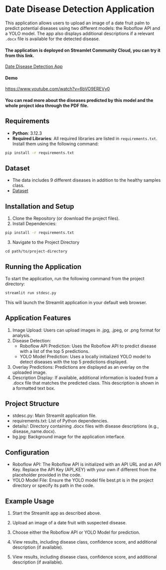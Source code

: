 
# Date Disease Detection Application

This application allows users to upload an image of a date fruit palm to predict potential diseases using two different models: the Roboflow API and a YOLO model. The app also displays additional descriptions if a relevant `.docx` file is available for the detected disease.
#### The application is deployed on Streamlet Community Cloud, you can try it from this link.
[Date Disease Detection App](https://new-date-app-iuaicwurcrzzedvjneqqj4.streamlit.app/)
#### Demo

https://www.youtube.com/watch?v=6bVO9EREVy0
#### You can read more about the diseases predicted by this model and the whole project idea through the PDF file.
## Requirements

- **Python**: 3.12.3
- **Required Libraries**: All required libraries are listed in `requirements.txt`. Install them using the following command:

```bash
pip install -r requirements.txt
```
## Dataset
* The data includes 9 different diseases in addition to the healthy samples class.
* [Dataset](https://www.kaggle.com/datasets/computeracademy/dataset-10-classas?select=test)

## Installation and Setup


1. Clone the Repository (or download the project files).
2. Install Dependencies:

```bash
pip install -r requirements.txt
```
3. Navigate to the Project Directory
```code block
cd path/to/project-directory
```
## Running the Application
To start the application, run the following command from the project directory:
```bash
streamlit run stdesc.py
```
This will launch the Streamlit application in your default web browser.

## Application Features
1. Image Upload: Users can upload images in .jpg, .jpeg, or .png format for analysis.
2. Disease Detection:
   * Roboflow API Prediction: Uses the Roboflow API to predict disease with a list of the top 5 predictions.
   * YOLO Model Prediction: Uses a locally initialized YOLO model to detect diseases with the top 5 predictions displayed.
3. Overlay Predictions: Predictions are displayed as an overlay on the uploaded image.
4. Description Display: If available, additional information is loaded from a .docx file that matches the predicted class. This description is shown in a formatted text box.

## Project Structure
* stdesc.py: Main Streamlit application file.
* requirements.txt: List of Python dependencies.
* details/: Directory containing .docx files with disease descriptions (e.g., disease_name.docx).
* bg.jpg: Background image for the application interface.

## Configuration
* Roboflow API: The Roboflow API is initialized with an API URL and an API Key. Replace the API Key (API_KEY) with your own if different from the placeholder provided in the code.
* YOLO Model File: Ensure the YOLO model file best.pt is in the project directory or specify its path in the code.
## Example Usage
1. Start the Streamlit app as described above.
2. Upload an image of a date fruit with suspected disease.
3. Choose either the Roboflow API or YOLO Model for prediction.

4. View results, including disease class, confidence score, and additional description (if available).

5. View results, including disease class, confidence score, and additional description (if available).

